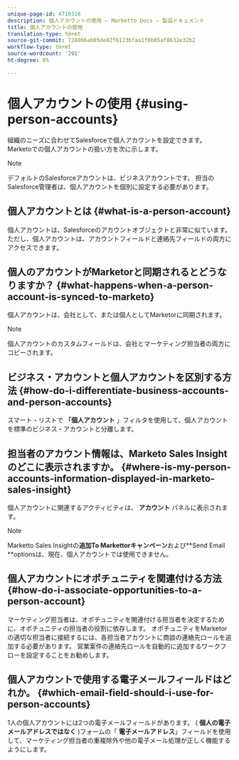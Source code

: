 ```yaml
---
unique-page-id: 4719316
description: 個人アカウントの使用 — Marketto Docs — 製品ドキュメント
title: 個人アカウントの使用
translation-type: tm+mt
source-git-commit: 728066ab05de82f6123bfaa1f0b05af8632e32b2
workflow-type: tm+mt
source-wordcount: '291'
ht-degree: 0%

---
```



# 個人アカウントの使用 {#using-person-accounts}

組織のニーズに合わせてSalesforceで個人アカウントを設定できます。 Marketoでの個人アカウントの扱い方を次に示します。

>[!NOTE]
>
>デフォルトのSalesforceアカウントは、ビジネスアカウントです。 担当のSalesforce管理者は、個人アカウントを個別に設定する必要があります。

## 個人アカウントとは {#what-is-a-person-account}

個人アカウントは、Salesforceのアカウントオブジェクトと非常に似ています。 ただし、個人アカウントは、アカウントフィールドと連絡先フィールドの両方にアクセスできます。

## 個人のアカウントがMarketorと同期されるとどうなりますか？ {#what-happens-when-a-person-account-is-synced-to-marketo}

個人アカウントは、会社として、または個人としてMarketorに同期されます。

>[!NOTE]
>
>個人アカウントのカスタムフィールドは、会社とマーケティング担当者の両方にコピーされます。

## ビジネス・アカウントと個人アカウントを区別する方法 {#how-do-i-differentiate-business-accounts-and-person-accounts}

スマート・リストで **「個人アカウント** 」フィルタを使用して、個人アカウントを標準のビジネス・アカウントと分離します。

## 担当者のアカウント情報は、Marketo Sales Insightのどこに表示されますか。 {#where-is-my-person-accounts-information-displayed-in-marketo-sales-insight}

個人アカウントに関連するアクティビティは、 **アカウント** パネルに表示されます。

>[!NOTE]
>
>Marketto Sales Insightの**追加To Markettorキャンペーン**および**Send Email **optionsは、現在、個人アカウントでは使用できません。

## 個人アカウントにオポチュニティを関連付ける方法 {#how-do-i-associate-opportunities-to-a-person-account}

マーケティング担当者は、オポチュニティを関連付ける担当者を決定するために、オポチュニティの担当者の役割に依存します。 オポチュニティをMarketorの適切な担当者に接続するには、各担当者アカウントに商談の連絡先ロールを追加する必要があります。 営業案件の連絡先ロールを自動的に追加するワークフローを設定することをお勧めします。

## 個人アカウントで使用する電子メールフィールドはどれか。 {#which-email-field-should-i-use-for-person-accounts}

1人の個人アカウントには2つの電子メールフィールドがあります。 ( **個人の電子メールアドレスではなく** )フォームの「 **電子メールアドレス**」フィールドを使用して、マーケティング担当者の重複除外や他の電子メール処理が正しく機能するようにします。
